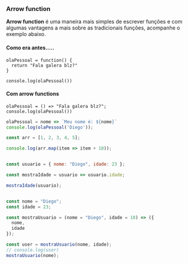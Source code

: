 ### Arrow function

**Arrow function** é uma maneira mais simples de escrever funções e com algumas vantagens a mais sobre as tradicionais funções, acompanhe o exemplo abaixo.

#### Como era antes.....

    olaPessoal = function() {
      return "Fala galera blz?"
    }
    
    console.log(olaPessoal())


#### Com arrow functions
    
    olaPessoal = () => "Fala galera blz?";
    console.log(olaPessoal())



```javascript
olaPessoal = nome => `Meu nome é: ${nome}`
console.log(olaPessoal('Diego'));

const arr = [1, 2, 3, 4, 5];

console.log(arr.map(item => item + 10));


const usuario = { nome: "Diego", idade: 23 };

const mostraIdade = usuario => usuario.idade;

mostraIdade(usuario);


const nome = "Diego";
const idade = 23;

const mostraUsuario = (nome = "Diego", idade = 18) => ({
  nome,
  idade
});

const user = mostraUsuario(nome, idade);
// console.log(user)
mostraUsuario(nome);
```

